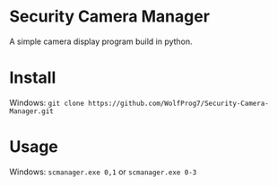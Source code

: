 # Security Camera Manager

A simple camera display program build in python.

# Install
Windows: ```git clone https://github.com/WolfProg7/Security-Camera-Manager.git```

# Usage
Windows: ```scmanager.exe 0,1``` or ```scmanager.exe 0-3```
